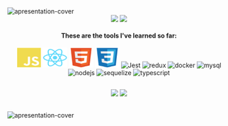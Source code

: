 <img align="center" alt="apresentation-cover" src="https://user-images.githubusercontent.com/99998543/168403365-9582a486-8dbd-4fad-8881-ad5f22f9d5e7.png" />
  
<div align="center">
  <img height="180em" src="https://github-readme-stats.vercel.app/api?username=Maysa-B&show_icons=true&theme=material-palenight&include_all_commits=true&count_private=true"/>
  <img height="180em" src="https://github-readme-stats.vercel.app/api/top-langs/?username=Maysa-B&layout=compact&langs_count=7&theme=material-palenight"/>
</div>
  
  <h4 align="center"> These are the tools I've learned so far:</h4>
 
<div align="center">
  <img alt="Js" height="45" width="55" src="https://raw.githubusercontent.com/devicons/devicon/master/icons/javascript/javascript-plain.svg">
  <img alt="React" height="45" width="55" src="https://raw.githubusercontent.com/devicons/devicon/master/icons/react/react-original.svg">
  <img alt="HTML" height="45" width="55" src="https://raw.githubusercontent.com/devicons/devicon/master/icons/html5/html5-original.svg">
  <img alt="CSS" height="45" width="55" src="https://raw.githubusercontent.com/devicons/devicon/master/icons/css3/css3-original.svg">
  <img alt="Jest" height="45" width="55" src="https://cdn.jsdelivr.net/gh/devicons/devicon/icons/jest/jest-plain.svg">
  <img alt="redux" height="45" width="55" src="https://cdn.jsdelivr.net/gh/devicons/devicon/icons/redux/redux-original.svg" />
  <img alt="docker" height="45" width="55" src="https://cdn.jsdelivr.net/gh/devicons/devicon/icons/docker/docker-original-wordmark.svg" />
  <img alt="mysql" height="45" width="55" src="https://cdn.jsdelivr.net/gh/devicons/devicon/icons/mysql/mysql-original-wordmark.svg" />
  <img alt="nodejs" height="45" width="55" src="https://cdn.jsdelivr.net/gh/devicons/devicon/icons/nodejs/nodejs-original.svg" />
  <img alt="sequelize" height="45" width="55" src="https://cdn.jsdelivr.net/gh/devicons/devicon/icons/sequelize/sequelize-original.svg" />
  <img alt="typescript" height="45" width="55" src="https://cdn.jsdelivr.net/gh/devicons/devicon/icons/typescript/typescript-plain.svg" />
</div>
  
   ##
  
<div align="center">
  <a href = "mailto:maybsalvalaio@gmail.com"><img height="35" src="https://img.shields.io/badge/-Gmail-%23333?style=for-the-badge&logo=gmail&logoColor=white" target="_blank"></a>
  <a href="https://www.linkedin.com/in/maysa-b-salvalaio/" target="_blank"><img height="35" src="https://img.shields.io/badge/-LinkedIn-%230077B5?style=for-the-badge&logo=linkedin&logoColor=white" target="_blank"></a> 
</div>
    
  ##
  
<img align="center" alt="apresentation-cover" src="https://user-images.githubusercontent.com/99998543/168403365-9582a486-8dbd-4fad-8881-ad5f22f9d5e7.png" />
